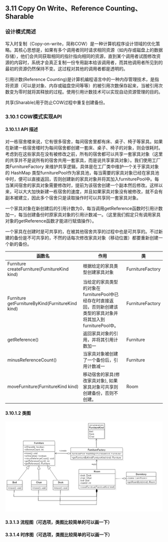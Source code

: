 ## 3.11 Copy On Write、Reference Counting、Sharable

### 设计模式简述

​	写入时复制（Copy-on-write，简称COW）是一种计算机程序设计领域的优化策略。其核心思想是，如果有多个调用者同时请求相同资源（如内存或磁盘上的数据存储），他们会共同获取相同的指针指向相同的资源，直到某个调用者试图修改资源的内容时，系统才会真正复制一份专用副本给该调用者，而其他调用者所见到的最初的资源仍然保持不变。这过程对其他的调用者都是透明的。

   引用计数(Reference Counting)是计算机编程语言中的一种内存管理技术，是指将资源（可以是对象、内存或磁盘空间等等）的被引用次数保存起来，当被引用次数变为零时就将其释放的过程。使用引用计数技术可以实现自动资源管理的目的。

  共享(Sharable)用于防止COW过程中重复创建备份。

### 3.10.1 COW模式实现API

#### 3.10.1.1 API 描述

​	对一栋宿舍楼来说，它有很多宿舍，每间宿舍里都有床、桌子、椅子等家具。如果在新建一栋宿舍楼时为每间宿舍都创建一套床、桌子、椅子的对象，则会很耗时。考虑到在这些家具在没有被修改之前，所有的宿舍都可以共享一套家具对象（这里的共享并不是说所有的宿舍共用一套家具，而是说共享家具对象）。我们使用工厂类FurnitureFactory 来维护共享逻辑，具体是在工厂类中维护一个关于家具对象的 HashMap 类型furniturePool作为家具池，每当需要的家具对象已经在家具池中时，便可以直接返回，否则创建新的家具对象并将其加入furniturePool中。每当某间宿舍的家具对象需要修改时，提前为该宿舍创建一个副本然后修改。这样以来，可以大大加快新建一栋宿舍的速度，并且如果家具对象没有被修改，就不会有副本被建立，因此多个宿舍只是读取操作时可以共享同一套家具对象。

​	一个家具对象在新创建后的引用计数为0，每当调用getReference函数时引用计数加一，每当创建备份时原家具对象的引用计数减一。（这里我们假定只有调用家具对象的getReference函数才能进行赋值操作）。

​	一个家具在创建时是可共享的，在被其他宿舍共享的过程中也是可共享的。不过新建的备份是不可共享的，不然的话每次修改家具对象（移动位置）都要重新创建一个新的备份。



| 函数名                                           | 作用                                                         | 类               |
| ------------------------------------------------ | ------------------------------------------------------------ | ---------------- |
| Furniture createFurniture(FurnitureKind kind)    | 根据给定的家具类型创建家具对象                               | FurnitureFactory |
| Furniture getFurnitureByKind(FurnitureKind kind) | 当给定的家具类型的对象在furniturePool中已经存在时直接返回，否则新创建该类型的家具对象并将其加入到furniturePool中。 | FurnitureFactory |
| getReference()                                   | 返回家具对象的引用，并将其引用计数加一                       | Furniture        |
| minusReferenceCount()                            | 当家具对象被创建了一个备份后，引用计数减一                   | Furniture        |
| moveFurniture(FurnitureKind kind)                | 移动宿舍的家具(修改家具对象), 如果家具对象可共享则创建备份，否则不创建。 | Room             |



#### 3.10.1.2 类图

![](Diagram/COW/COW.jpg)

#### 3.3.1.3 流程图（可选项，类图比较简单的可以画一下）

#### 3.3.1.4 时序图（可选项，类图比较简单的可以画一下）